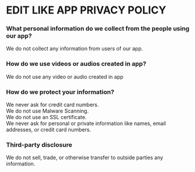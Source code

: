 # EDIT LIKE APP PRIVACY POLICY

### What personal information do we collect from the people using our app?
We do not collect any information from users of our app.

### How do we use videos or audios created in app?
We do not use any video or audio created in app

### How do we protect your information?
We never ask for credit card numbers. <br>
We do not use Malware Scanning. <br>
We do not use an SSL certificate. <br>
We never ask for personal or private information like names, email addresses, or credit card numbers.

### Third-party disclosure
We do not sell, trade, or otherwise transfer to outside parties any information.
